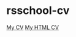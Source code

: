 # rsschool-cv
[My CV](https://OleksiiSemenovich.github.io/rsschool-cv/cv)
[My HTML CV](https://OleksiiSemenovich.github.io/rsschool-cv/)
